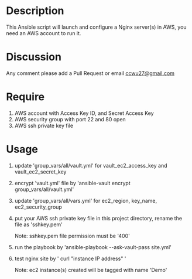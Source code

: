 # Description
This Ansible script will launch and configure a Nginx server(s) in AWS,
you need an AWS account to run it.

# Discussion
Any comment please add a Pull Request or email ccwu27@gmail.com

# Require
1. AWS account with Access Key ID, and Secret Access Key
2. AWS security group with port 22 and 80 open
3. AWS ssh private key file

# Usage
1. update 'group_vars/all/vault.yml' for vault_ec2_access_key and vault_ec2_secret_key

2. encrypt 'vault.yml' file by 'ansible-vault encrypt group_vars/all/vault.yml'

3. update 'group_vars/all/vars.yml' for ec2_region, key_name, ec2_security_group
   
4. put your AWS ssh private key file in this project directory,
   rename the file as 'sshkey.pem'

   Note:
     sshkey.pem file permission must be '400'

5. run the playbook by 'ansible-playbook --ask-vault-pass site.yml'

6. test nginx site by ' curl "instance IP address" '

   Note:
     ec2 instance(s) created will be tagged with name 'Demo'
